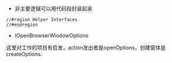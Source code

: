 * 非主要逻辑可以用代码段封装起来
```
//#region Helper Interfaces
//#endregion
```

* IOpenBrowserWindowOptions

这里对工作的项目有启发，action发出者是openOptions，创建窗体是createOptions.


